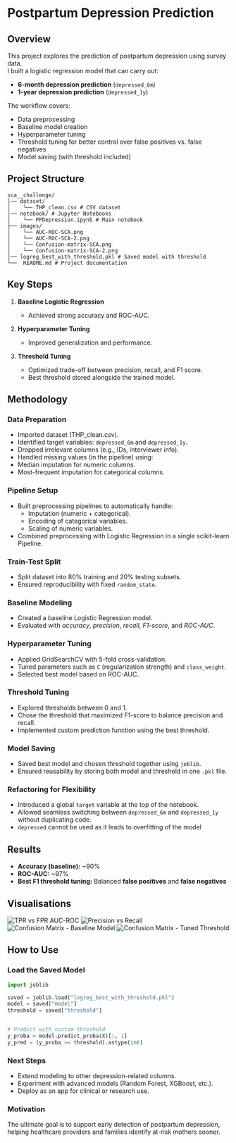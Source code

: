 # Postpartum Depression Prediction

## Overview
This project explores the prediction of postpartum depression using survey data.  
I built a logistic regression model that can carry out:
- **6-month depression prediction** (`depressed_6m`)
- **1-year depression prediction** (`depressed_1y`)

The workflow covers:
- Data preprocessing  
- Baseline model creation  
- Hyperparameter tuning  
- Threshold tuning for better control over false positives vs. false negatives  
- Model saving (with threshold included)

## Project Structure
```
sca__challenge/
│── dataset/
│    └── THP_clean.csv # CSV dataset
│── notebook/ # Jupyter Notebooks
│    └── PPDepression.ipynb # Main notebook
├── images/
│    └── AUC-ROC-SCA.png
│    └── AUC-ROC-SCA-2.png
│    └── Confusion-matrix-SCA.png
│    └── Confusion-matrix-SCA-2.png
│── logreg_best_with_threshold.pkl # Saved model with threshold
└──  README.md # Project documentation

```

## Key Steps
1. **Baseline Logistic Regression**  
   - Achieved strong accuracy and ROC-AUC.  

2. **Hyperparameter Tuning**  
   - Improved generalization and performance.  

3. **Threshold Tuning**  
   - Optimized trade-off between precision, recall, and F1 score.  
   - Best threshold stored alongside the trained model.  

## Methodology
### Data Preparation
- Imported dataset (THP_clean.csv).
- Identified target variables: `depressed_6m` and `depressed_1y`.
- Dropped irrelevant columns (e.g., IDs, interviewer info). 
- Handled missing values (in the pipeline) using:
- Median imputation for numeric columns.
- Most-frequent imputation for categorical columns.

### Pipeline Setup
- Built preprocessing pipelines to automatically handle:
  - Imputation (numeric + categorical).
  - Encoding of categorical variables.
  - Scaling of numeric variables.
- Combined preprocessing with Logistic Regression in a single scikit-learn Pipeline.


### Train-Test Split
- Split dataset into 80% training and 20% testing subsets.
- Ensured reproducibility with fixed `random_state`.
  
### Baseline Modeling
- Created a baseline Logistic Regression model.
- Evaluated with *accuracy*, *precision*, *recall*, *F1-score*, and *ROC-AUC*.
  
### Hyperparameter Tuning
- Applied GridSearchCV with 5-fold cross-validation.
- Tuned parameters such as `C` (regularization strength) and `class_weight`.
- Selected best model based on ROC-AUC.
  
### Threshold Tuning
- Explored thresholds between 0 and 1.
- Chose the threshold that maximized F1-score to balance precision and recall.
- Implemented custom prediction function using the best threshold.

### Model Saving
- Saved best model and chosen threshold together using `joblib`.
- Ensured reusability by storing both model and threshold in one `.pkl` file.

### Refactoring for Flexibility
- Introduced a global `target` variable at the top of the notebook.
- Allowed seamless switching between `depressed_6m` and `depressed_1y` without duplicating code.
- `depressed` cannot be used as it leads to overfitting of the model

## Results
- **Accuracy (baseline):** ~90%  
- **ROC-AUC:** ~97%  
- **Best F1 threshold tuning:** Balanced **false positives** and **false negatives**

## Visualisations
![TPR vs FPR AUC-ROC](images/AUC-ROC-SCA.png)
![Precision vs Recall](images/AUC-ROC-SCA-2.png)
![Confusion Matrix - Baseline Model](images/Confusion-matrix-SCA.png)
![Confusion Matrix - Tuned Threshold](images/Confusion-matrix-SCA-2.png)

## How to Use
### Load the Saved Model
```python
import joblib

saved = joblib.load("logreg_best_with_threshold.pkl")
model = saved["model"]
threshold = saved["threshold"]


# Predict with custom threshold
y_proba = model.predict_proba(X)[:, 1]
y_pred = (y_proba >= threshold).astype(int)
```

### Next Steps
- Extend modeling to other depression-related columns.
- Experiment with advanced models (Random Forest, XGBoost, etc.).
- Deploy as an app for clinical or research use.

### Motivation

The ultimate goal is to support early detection of postpartum depression,
helping healthcare providers and families identify at-risk mothers sooner.
